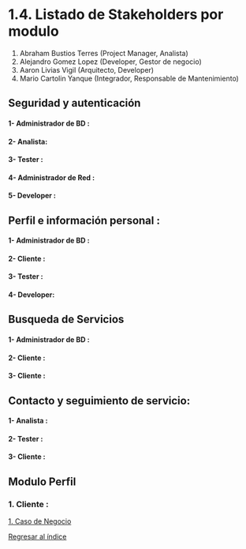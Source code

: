 # 1.4. Listado de Stakeholders por modulo



1. Abraham Bustios Terres (Project Manager, Analista)
2. Alejandro Gomez Lopez (Developer, Gestor de negocio)
3. Aaron Livias Vigil (Arquitecto, Developer)
4. Mario Cartolin Yanque (Integrador, Responsable de Mantenimiento)

## Seguridad y autenticación

#### 1- Administrador de BD :
#### 2- Analista:
#### 3- Tester :
#### 4- Administrador de Red :
#### 5- Developer :

## Perfil e información personal :

#### 1- Administrador de BD :
#### 2- Cliente :
#### 3- Tester :
#### 4- Developer:

## Busqueda de Servicios

#### 1- Administrador de BD  :
#### 2- Cliente :
#### 3- Cliente :

## Contacto y seguimiento de servicio:

#### 1- Analista :
#### 2- Tester :
#### 3- Cliente :



## Modulo Perfil

### 1. Cliente :








[1. Caso de Negocio](../1.md)

[Regresar al índice](../../README.md)
